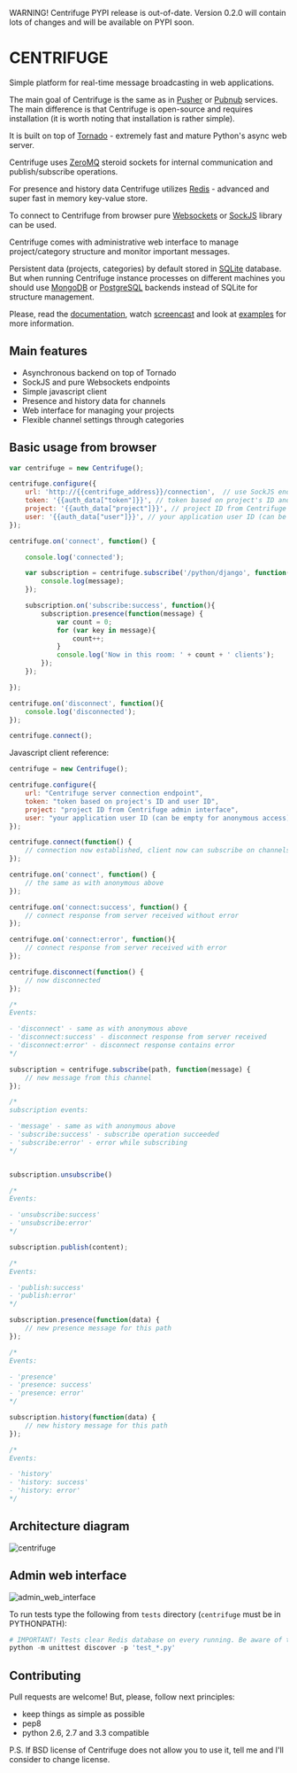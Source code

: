 WARNING! Centrifuge PYPI release is out-of-date. Version 0.2.0 will contain lots of changes
and will be available on PYPI soon.

CENTRIFUGE
==========

Simple platform for real-time message broadcasting in web applications.

The main goal of Centrifuge is the same as in [Pusher](http://pusher.com/) or
[Pubnub](http://www.pubnub.com/) services. The main difference is that Centrifuge is
open-source and requires installation (it is worth noting that installation is rather simple).

It is built on top of [Tornado](http://www.tornadoweb.org/en/stable/) -
extremely fast and mature Python's async web server.

Centrifuge uses [ZeroMQ](http://www.zeromq.org/) steroid sockets for internal
communication and publish/subscribe operations.

For presence and history data Centrifuge utilizes [Redis](http://redis.io/) - advanced and super fast
in memory key-value store.

To connect to Centrifuge from browser pure [Websockets](http://en.wikipedia.org/wiki/WebSocket)
or [SockJS](https://github.com/sockjs/sockjs-client) library can be
used.

Centrifuge comes with administrative web interface to manage project/category structure and monitor important
messages.

Persistent data (projects, categories) by default stored in [SQLite](http://www.sqlite.org/) database.
But when running Centrifuge instance processes on different machines you should use [MongoDB](http://www.mongodb.org/)
or [PostgreSQL](http://www.postgresql.org/) backends instead of SQLite for structure management.

Please, read the [documentation](https://centrifuge.readthedocs.org/en/latest/), watch [screencast](http://www.youtube.com/watch?v=RCLnCexzfOk)
and look at [examples](https://github.com/FZambia/centrifuge/tree/master/examples) for more information.


Main features
-------------

* Asynchronous backend on top of Tornado
* SockJS and pure Websockets endpoints
* Simple javascript client
* Presence and history data for channels
* Web interface for managing your projects
* Flexible channel settings through categories


Basic usage from browser
------------------------

```javascript
var centrifuge = new Centrifuge();

centrifuge.configure({
    url: 'http://{{centrifuge_address}}/connection',  // use SockJS endpoint (SockJS library must be imported)
    token: '{{auth_data["token"]}}', // token based on project's ID and user ID
    project: '{{auth_data["project"]}}', // project ID from Centrifuge admin interface
    user: '{{auth_data["user"]}}', // your application user ID (can be empty for anonymous access)
});

centrifuge.on('connect', function() {

    console.log('connected');

    var subscription = centrifuge.subscribe('/python/django', function(message) {
        console.log(message);
    });

    subscription.on('subscribe:success', function(){
        subscription.presence(function(message) {
            var count = 0;
            for (var key in message){
                count++;
            }
            console.log('Now in this room: ' + count + ' clients');
        });
    });

});

centrifuge.on('disconnect', function(){
    console.log('disconnected');
});

centrifuge.connect();
```

Javascript client reference:

```javascript
centrifuge = new Centrifuge();

centrifuge.configure({
    url: "Centrifuge server connection endpoint",
    token: "token based on project's ID and user ID",
    project: "project ID from Centrifuge admin interface",
    user: "your application user ID (can be empty for anonymous access)"
});

centrifuge.connect(function() {
    // connection now established, client now can subscribe on channels
});

centrifuge.on('connect', function() {
    // the same as with anonymous above
});

centrifuge.on('connect:success', function() {
    // connect response from server received without error
});

centrifuge.on('connect:error', function(){
    // connect response from server received with error
});

centrifuge.disconnect(function() {
    // now disconnected
});

/*
Events:

- 'disconnect' - same as with anonymous above
- 'disconnect:success' - disconnect response from server received
- 'disconnect:error' - disconnect response contains error
*/

subscription = centrifuge.subscribe(path, function(message) {
    // new message from this channel
});

/*
subscription events:

- 'message' - same as with anonymous above
- 'subscribe:success' - subscribe operation succeeded
- 'subscribe:error' - error while subscribing
*/


subscription.unsubscribe()

/*
Events:

- 'unsubscribe:success'
- 'unsubscribe:error'
*/

subscription.publish(content);

/*
Events:

- 'publish:success'
- 'publish:error'
*/

subscription.presence(function(data) {
    // new presence message for this path
});

/*
Events:

- 'presence'
- 'presence: success'
- 'presence: error'
*/

subscription.history(function(data) {
    // new history message for this path
});

/*
Events:

- 'history'
- 'history: success'
- 'history: error'
*/
```


Architecture diagram
--------------------

![centrifuge](https://raw.github.com/FZambia/centrifuge/master/docs/main/centrifuge_architecture.png "centrifuge")

Admin web interface
-------------------

![admin_web_interface](https://raw.github.com/FZambia/centrifuge/master/docs/main/main.png "admin web interface")


To run tests type the following from `tests` directory (`centrifuge` must be in PYTHONPATH):

```python
# IMPORTANT! Tests clear Redis database on every running. Be aware of this.
python -m unittest discover -p 'test_*.py'
```

Contributing
------------

Pull requests are welcome! But, please, follow next principles:

* keep things as simple as possible
* pep8
* python 2.6, 2.7 and 3.3 compatible

P.S. If BSD license of Centrifuge does not allow you to use it, tell me and I'll consider to change license.

